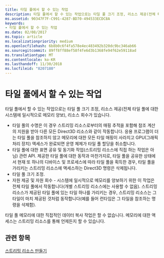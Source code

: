 ```yaml
---
title: 타일 풀에서 할 수 있는 작업
description: 타일 풀에서 할 수 있는 작업으로는 타일 풀 크기 조정, 리소스 제공(전체 타일 풀에 대한 시스템에 일시적으로 메모리 양보), 리소스 회수가 있습니다.
ms.assetid: 90347F7F-C991-4287-BD70-494533ECDC8A
keywords:
- 타일 풀에서 할 수 있는 작업
ms.date: 02/08/2017
ms.topic: article
ms.localizationpriority: medium
ms.openlocfilehash: 6b8b0c6f4fa578e4ec483492b320dc9bc346ab66
ms.sourcegitcommit: 89ff8ff88ef58f4fe6d3b1368fe94f62e59118ad
ms.translationtype: MT
ms.contentlocale: ko-KR
ms.lasthandoff: 11/30/2018
ms.locfileid: "8207180"
---
```

# <a name="operations-available-on-tile-pools"></a>타일 풀에서 할 수 있는 작업


타일 풀에서 할 수 있는 작업으로는 타일 풀 크기 조정, 리소스 제공(전체 타일 풀에 대한 시스템에 일시적으로 메모리 양보), 리소스 회수가 있습니다.

-   타일 풀의 수명은 이 경우 스트리밍 리소스로부터의 매핑 추적을 포함해 참조 계산의 지원을 받아 다른 모든 Direct3D 리소스와 같이 작동합니다. 응용 프로그램이 더는 타일 풀을 참조하지 않고 메모리에 대한 모든 타일 매핑이 사라지고 GPU(그래픽 처리 장치) 액세스가 완료되면 운영 체제가 타일 풀 할당을 취소합니다.
-   타일 풀에 대한 표면 공유 및 동기화 작업(스트리밍 리소스에 직접 하는 작업은 아님) 관련 API. 제공한 타일 풀에 대한 동작과 마찬가지로, 타일 풀을 공유한 상태에서 현재 또 하나의 디바이스 및 프로세스에 따라 타일 풀을 획득한 경우, 타일 풀을 가리키는 스트리밍 리소스에 액세스하는 Direct3D 명령은 삭제됩니다.
-   타일 풀 크기 조정.
-   자원 제공 및 자원 회수 - 시스템에 일시적으로 메모리를 양보하기 위한 이 작업은 전체 타일 풀에서 작동합니다(개별 스트리밍 리소스에는 사용할 수 없음). 스트리밍 리소스가 제공된 타일 풀에 있는 타일 하나를 가리키는 경우, 스트리밍 리소스는 그 타일이 마치 제공된 것처럼 동작합니다(예를 들어 런타임은 그 타일을 참조하는 명령을 삭제함).

타일 풀 메모리에 대한 직접적인 데이터 복사 작업은 할 수 없습니다. 메모리에 대한 액세스는 스트리밍 리소스를 통해 언제든지 할 수 있습니다.

## <a name="span-idrelated-topicsspanrelated-topics"></a><span id="related-topics"></span>관련 항목


[스트리밍 리소스 만들기](creating-streaming-resources.md)

 

 




